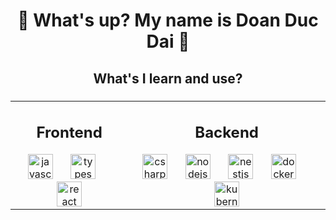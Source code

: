 <h1 align="center">👋 What's up? My name is Doan Duc Dai 👋</h1>

###

<h2 align="center">What's I learn and use?</h2>

###
<table align="center">
  <tr>
    <td align="center">
      <h2>Frontend</h2>
      <img src="https://cdn.jsdelivr.net/gh/devicons/devicon/icons/javascript/javascript-original.svg" height="40" alt="javascript logo" />
      <img width="20" />
      <img src="https://cdn.jsdelivr.net/gh/devicons/devicon/icons/typescript/typescript-original.svg" height="40" alt="typescript logo" />
      <img width="20" />
      <img src="https://cdn.jsdelivr.net/gh/devicons/devicon/icons/react/react-original.svg" height="40" alt="react logo" />
    </td>
    <td align="center">
      <h2>Backend</h2>
      <img src="https://cdn.jsdelivr.net/gh/devicons/devicon/icons/csharp/csharp-original.svg" height="40" alt="csharp logo" />
      <img width="20" />
      <img src="https://cdn.jsdelivr.net/gh/devicons/devicon/icons/nodejs/nodejs-original.svg" height="40" alt="nodejs logo" />
      <img width="20" />
      <img src="https://cdn.jsdelivr.net/gh/devicons/devicon/icons/nestjs/nestjs-original.svg" height="40" alt="nestjs logo" />
      <img width="20" />
      <img src="https://cdn.jsdelivr.net/gh/devicons/devicon/icons/docker/docker-plain-wordmark.svg" height="40" alt="docker logo" />
      <img width="20" />
      <img src="https://cdn.jsdelivr.net/gh/devicons/devicon/icons/kubernetes/kubernetes-plain.svg" height="40" alt="kubernetes logo" />
    </td>
  </tr>
</table>

###
